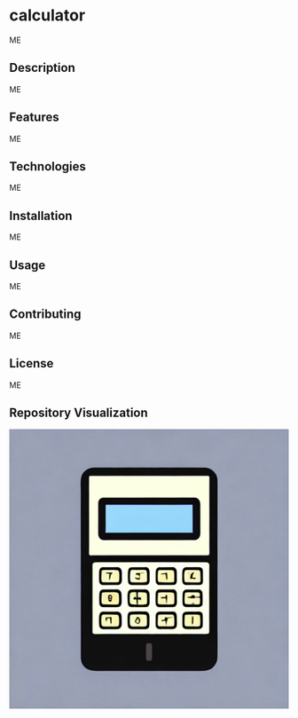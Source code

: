 # calculator
ME


## Description
ME


## Features
ME


## Technologies
ME


## Installation
ME


## Usage
ME


## Contributing
ME


## License
ME

## Repository Visualization
![Repository Visualization](https://raw.githubusercontent.com/aliammari1/calculator/master/assets/repo_image_calculator.png)